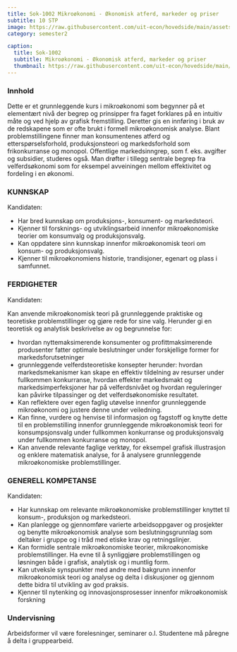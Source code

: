 ```yaml
---
title: Sok-1002 Mikroøkonomi - Økonomisk atferd, markeder og priser
subtitle: 10 STP
image: https://raw.githubusercontent.com/uit-econ/hovedside/main/assets/img/Sok-1002.jpg
category: semester2

caption:
  title: Sok-1002
  subtitle: Mikroøkonomi - Økonomisk atferd, markeder og priser
  thumbnail: https://raw.githubusercontent.com/uit-econ/hovedside/main/assets/img/Sok-1002.jpg
---
```


### Innhold
Dette er et grunnleggende kurs i mikroøkonomi som begynner på et elementært nivå der begrep og prinsipper fra faget forklares på en intuitiv måte og ved hjelp av grafisk fremstilling. Deretter gis en innføring i bruk av de redskapene som er ofte brukt i formell mikroøkonomisk analyse. Blant problemstillingene finner man konsumentenes atferd og etterspørselsforhold, produksjonsteori og markedsforhold som frikonkurranse og monopol. Offentlige markedsinngrep, som f. eks. avgifter og subsidier, studeres også. Man drøfter i tillegg sentrale begrep fra velferdsøkonomi som for eksempel avveiningen mellom effektivitet og fordeling i en økonomi.

### KUNNSKAP
Kandidaten:

- Har bred kunnskap om produksjons-, konsument- og markedsteori.
- Kjenner til forsknings- og utviklingsarbeid innenfor mikroøkonomiske teorier om konsumvalg og produksjonsvalg.
- Kan oppdatere sinn kunnskap innenfor mikroøkonomisk teori om konsum- og produksjonsvalg.
- Kjenner til mikroøkonomiens historie, trandisjoner, egenart og plass i samfunnet.


### FERDIGHETER
Kandidaten:

Kan anvende mikroøkonomisk teori på grunnleggende praktiske og teoretiske problemstillinger og gjøre rede for sine valg. Herunder gi en teoretisk og analytisk beskrivelse av og begrunnelse for:

- hvordan nyttemaksimerende konsumenter og profittmaksimerende produsenter fatter optimale beslutninger under forskjellige former for markedsforutsetninger
- grunnleggende velferdsteoretiske konsepter herunder: hvordan markedsmekanismer kan skape en effektiv tildelning av resurser under fullkommen konkurranse, hvordan effekter markedsmakt og markedsimperfeksjoner har på velferdsnivået og hvordan reguleringer kan påvirke tilpassinger og det velferdsøkonomiske resultatet.
- Kan reflektere over egen faglig utøvelse innenfor grunnleggende mikroøkonomi og justere denne under veiledning.
- Kan finne, vurdere og henvise til informasjon og fagstoff og knytte dette til en problemstilling innenfor grunnleggende mikroøkonomisk teori for konsumpsjonsvalg under fullkommen konkurranse og produksjonsvalg under fullkommen konkurranse og monopol.
- Kan anvende relevante faglige verktøy, for eksempel grafisk illustrasjon og enklere matematisk analyse, for å analysere grunnleggende mikroøkonomiske problemstillinger.

### GENERELL KOMPETANSE
Kandidaten:

- Har kunnskap om relevante mikroøkonomiske problemstillinger knyttet til konsum-, produksjon og markedsteori.
- Kan planlegge og gjennomføre varierte arbeidsoppgaver og prosjekter og benytte mikroøkonomisk analyse som beslutningsgrunnlag som deltaker i gruppe og i tråd med etiske krav og retningslinjer.
- Kan formidle sentrale mikroøkonomiske teorier, mikroøkonomiske problemstillinger. Ha evne til å synliggjøre problemstillingen og løsningen både i grafisk, analytisk og i muntlig form.
- Kan utveksle synspunkter med andre med bakgrunn innenfor mikroøkonomisk teori og analyse og delta i diskusjoner og gjennom dette bidra til utvikling av god praksis.
- Kjenner til nytenking og innovasjonsprosesser innenfor mikroøkonomisk forskning


### Undervisning
Arbeidsformer vil være forelesninger, seminarer o.l. Studentene må påregne å delta i gruppearbeid. 
